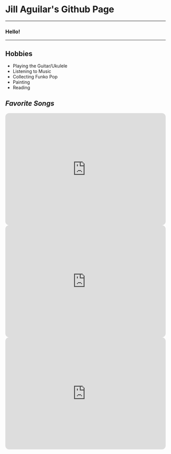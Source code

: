 # **Jill Aguilar's Github Page**
---
### Hello!
---
## **Hobbies**
- Playing the Guitar/Ukulele
- Listening to Music
- Collecting Funko Pop
- Painting
- Reading

## *Favorite Songs*
<iframe style="border-radius:12px" src="https://open.spotify.com/embed/track/523f4oSjrZx83XDtRLnsIw?utm_source=generator" width="100%" height="352" frameBorder="0" allowfullscreen="" allow="autoplay; clipboard-write; encrypted-media; fullscreen; picture-in-picture" loading="lazy"></iframe>
<iframe style="border-radius:12px" src="https://open.spotify.com/embed/track/78Sw5GDo6AlGwTwanjXbGh?utm_source=generator" width="100%" height="352" frameBorder="0" allowfullscreen="" allow="autoplay; clipboard-write; encrypted-media; fullscreen; picture-in-picture" loading="lazy"></iframe>
<iframe style="border-radius:12px" src="https://open.spotify.com/embed/track/666d3QHD4csgRWOEMM5QxT?utm_source=generator" width="100%" height="352" frameBorder="0" allowfullscreen="" allow="autoplay; clipboard-write; encrypted-media; fullscreen; picture-in-picture" loading="lazy"></iframe>

